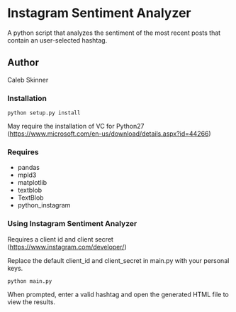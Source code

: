 # Instagram Sentiment Analyzer

A python script that analyzes the sentiment of the most recent posts that contain an user-selected hashtag.

## Author

Caleb Skinner

### Installation
```
python setup.py install
```
May require the installation of VC for Python27 (https://www.microsoft.com/en-us/download/details.aspx?id=44266)

### Requires

* pandas
* mpld3
* matplotlib
* textblob
* TextBlob
* python_instagram


### Using Instagram Sentiment Analyzer

Requires a client id and client secret (https://www.instagram.com/developer/)

Replace the default client_id and client_secret in main.py with your personal keys.

```
python main.py
```

When prompted, enter a valid hashtag and open the generated HTML file to view the results.


